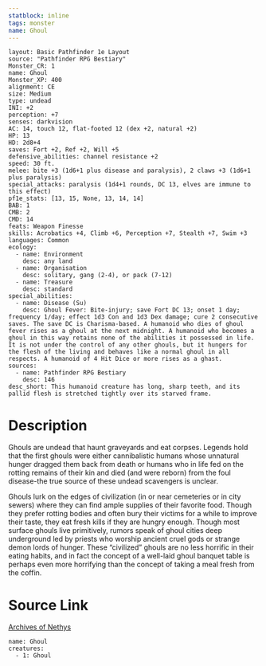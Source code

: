 ```yaml
---
statblock: inline
tags: monster
name: Ghoul
---
```

```statblock
layout: Basic Pathfinder 1e Layout
source: "Pathfinder RPG Bestiary"
Monster_CR: 1
name: Ghoul
Monster_XP: 400
alignment: CE
size: Medium
type: undead
INI: +2
perception: +7
senses: darkvision
AC: 14, touch 12, flat-footed 12 (dex +2, natural +2)
HP: 13
HD: 2d8+4
saves: Fort +2, Ref +2, Will +5
defensive_abilities: channel resistance +2
speed: 30 ft.
melee: bite +3 (1d6+1 plus disease and paralysis), 2 claws +3 (1d6+1 plus paralysis)
special_attacks: paralysis (1d4+1 rounds, DC 13, elves are immune to this effect)
pf1e_stats: [13, 15, None, 13, 14, 14]
BAB: 1
CMB: 2
CMD: 14
feats: Weapon Finesse
skills: Acrobatics +4, Climb +6, Perception +7, Stealth +7, Swim +3
languages: Common
ecology:
  - name: Environment
    desc: any land
  - name: Organisation
    desc: solitary, gang (2-4), or pack (7-12)
  - name: Treasure
    desc: standard
special_abilities:
  - name: Disease (Su)
    desc: Ghoul Fever: Bite-injury; save Fort DC 13; onset 1 day; frequency 1/day; effect 1d3 Con and 1d3 Dex damage; cure 2 consecutive saves. The save DC is Charisma-based. A humanoid who dies of ghoul fever rises as a ghoul at the next midnight. A humanoid who becomes a ghoul in this way retains none of the abilities it possessed in life. It is not under the control of any other ghouls, but it hungers for the flesh of the living and behaves like a normal ghoul in all respects. A humanoid of 4 Hit Dice or more rises as a ghast.
sources:
  - name: Pathfinder RPG Bestiary
    desc: 146
desc_short: This humanoid creature has long, sharp teeth, and its pallid flesh is stretched tightly over its starved frame.
```
# Description
Ghouls are undead that haunt graveyards and eat corpses. Legends hold that the first ghouls were either cannibalistic humans whose unnatural hunger dragged them back from death or humans who in life fed on the rotting remains of their kin and died (and were reborn) from the foul disease-the true source of these undead scavengers is unclear.

Ghouls lurk on the edges of civilization (in or near cemeteries or in city sewers) where they can find ample supplies of their favorite food. Though they prefer rotting bodies and often bury their victims for a while to improve their taste, they eat fresh kills if they are hungry enough. Though most surface ghouls live primitively, rumors speak of ghoul cities deep underground led by priests who worship ancient cruel gods or strange demon lords of hunger. These “civilized” ghouls are no less horrific in their eating habits, and in fact the concept of a well-laid ghoul banquet table is perhaps even more horrifying than the concept of taking a meal fresh from the coffin.
# Source Link
[Archives of Nethys](https://aonprd.com/MonsterDisplay.aspx?ItemName=Ghoul)
```encounter-table
name: Ghoul
creatures:
  - 1: Ghoul
```
